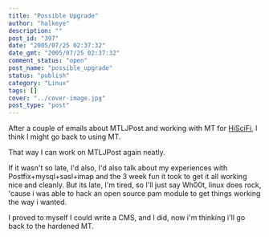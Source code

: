 ```yaml
---
title: "Possible Upgrade"
author: "halkeye"
description: ""
post_id: "397"
date: "2005/07/25 02:37:32"
date_gmt: "2005/07/25 02:37:32"
comment_status: "open"
post_name: "possible_upgrade"
status: "publish"
category: "Linux"
tags: []
cover: "../cover-image.jpg"
post_type: "post"
---
```


After a couple of emails about MTLJPost and working with MT for [HiSciFi](http://www.hiscifi.com), I think I might go back to using MT.

That way I can work on MTLJPost again neatly.

If it wasn't so late, I'd also, I'd also talk about my experiences with Postfix+mysql+sasl+imap and the 3 week fun it took to get it all working nice and cleanly. But its late, I'm tired, so I'll just say Wh00t, linux does rock, 'cause i was able to hack an open source pam module to get things working the way i wanted.

I proved to myself I could write a CMS, and I did, now i'm thinking i'll go back to the hardened MT.